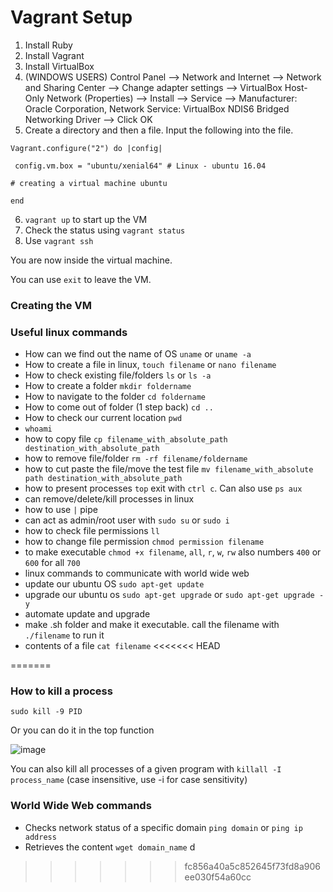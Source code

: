 # Vagrant Setup
1. Install Ruby
2. Install Vagrant
3. Install VirtualBox
4. (WINDOWS USERS) Control Panel --> Network and Internet --> Network and Sharing Center --> Change adapter settings --> VirtualBox Host-Only Network (Properties) --> Install --> Service --> Manufacturer: Oracle Corporation, Network Service: VirtualBox NDIS6 Bridged Networking Driver --> Click OK
5. Create a directory and then a file. Input the following into the file.
```
Vagrant.configure("2") do |config|

 config.vm.box = "ubuntu/xenial64" # Linux - ubuntu 16.04

# creating a virtual machine ubuntu 

end
```
6. `vagrant up` to start up the VM
7. Check the status using `vagrant status`
8. Use `vagrant ssh`

You are now inside the virtual machine.

You can use `exit` to leave the VM.

### Creating the VM

### Useful linux commands

- How can we find out the name of OS `uname` or `uname -a` 
- How to create a file in linux, `touch filename` or `nano filename` 
- How to check existing file/folders `ls` or `ls -a`
- How to create a folder `mkdir foldername`
- How to navigate to the folder `cd foldername`
- How to come out of folder (1 step back) `cd ..`
- How to check our current location `pwd`
- `whoami`
- how to copy file `cp filename_with_absolute_path destination_with_absolute_path` 
- how to remove file/folder `rm -rf filename/foldername`
- how to cut paste the file/move the test file `mv filename_with_absolute path destination_with_absolute_path`
- how to present processes `top` exit with `ctrl c`. Can also use `ps aux`
- can remove/delete/kill processes in linux 
- how to use `|` pipe
- can act as admin/root user with `sudo su` or `sudo i`
- how to check file permissions `ll`
- how to change file permission `chmod permission filename`
- to make executable `chmod +x filename`, `all`, `r`, `w`, `rw` also numbers `400` or `600` for all `700`
- linux commands to communicate with world wide web
- update our ubuntu OS `sudo apt-get update`
- upgrade our ubuntu os `sudo apt-get upgrade` or `sudo apt-get upgrade -y`
- automate update and upgrade
- make .sh folder and make it executable. call the filename with `./filename` to run it
- contents of a file `cat filename`
<<<<<<< HEAD
  
=======
  
  
### How to kill a process
  
`sudo kill -9 PID`

Or you can do it in the top function
  
![image](https://user-images.githubusercontent.com/110126036/184171679-c47098ae-4026-4f5d-9ea4-d238f48bc97e.png)
  
You can also kill all processes of a given program with `killall -I process_name` (case insensitive, use -i for case sensitivity)
  
### World Wide Web commands

- Checks network status of a specific domain `ping domain` or `ping ip address`
- Retrieves the content `wget domain_name`
d
>>>>>>> fc856a40a5c852645f73fd8a906ee030f54a60cc

